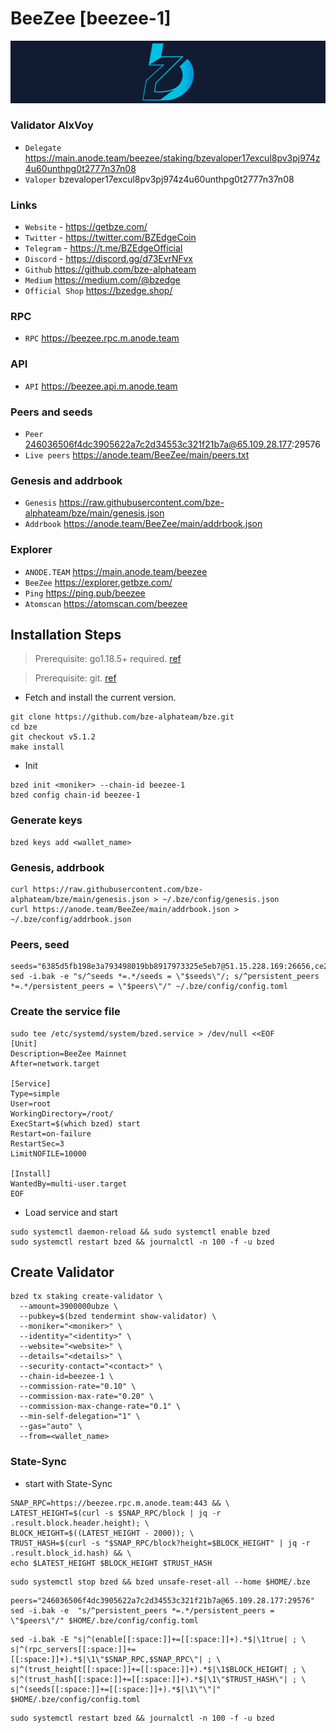 # BeeZee [beezee-1]
![BeeZee Guide](https://github.com/Voynitskiy/Voynitskiy/blob/main/mainnet/BeeZee/BeeZee.png)
### Validator AlxVoy
* `Delegate` https://main.anode.team/beezee/staking/bzevaloper17excul8pv3pj974z4u60unthpg0t2777n37n08
* `Valoper` bzevaloper17excul8pv3pj974z4u60unthpg0t2777n37n08
### Links
* `Website` - https://getbze.com/
* `Twitter` - https://twitter.com/BZEdgeCoin 
* `Telegram` - https://t.me/BZEdgeOfficial
* `Discord` - https://discord.gg/d73EvrNFvx
* `Github` https://github.com/bze-alphateam
* `Medium` https://medium.com/@bzedge
* `Official Shop` https://bzedge.shop/
### RPC
* `RPC` https://beezee.rpc.m.anode.team
### API
* `API` https://beezee.api.m.anode.team
### Peers and seeds
* `Peer` 246036506f4dc3905622a7c2d34553c321f21b7a@65.109.28.177:29576
* `Live peers` https://anode.team/BeeZee/main/peers.txt
### Genesis and addrbook
* `Genesis` https://raw.githubusercontent.com/bze-alphateam/bze/main/genesis.json
* `Addrbook` https://anode.team/BeeZee/main/addrbook.json
### Explorer
* `ANODE.TEAM` https://main.anode.team/beezee
* `BeeZee` https://explorer.getbze.com/
* `Ping` https://ping.pub/beezee
* `Atomscan` https://atomscan.com/beezee
## Installation Steps
>Prerequisite: go1.18.5+ required. [ref](https://golang.org/doc/install)

>Prerequisite: git. [ref](https://github.com/git/git)

* Fetch and install the current version.
```shell
git clone https://github.com/bze-alphateam/bze.git
cd bze
git checkout v5.1.2
make install
```
* Init
```
bzed init <moniker> --chain-id beezee-1
bzed config chain-id beezee-1
```

### Generate keys
```
bzed keys add <wallet_name>
```
### Genesis, addrbook
```
curl https://raw.githubusercontent.com/bze-alphateam/bze/main/genesis.json > ~/.bze/config/genesis.json
curl https://anode.team/BeeZee/main/addrbook.json > ~/.bze/config/addrbook.json
```
### Peers, seed
```
seeds="6385d5fb198e3a793498019bb8917973325e5eb7@51.15.228.169:26656,ce25088267cef31f3be1ec03263524764c5c80bb@163.172.130.162:26656,102d28592757192ccf709e7fbb08e7dd8721feb1@51.15.138.216:26656,f238198a75e886a21cd0522b6b06aa019b9e182e@51.15.55.142:26656,2624d40b8861415e004d4532bb7d8d90dd0e6e66@51.15.115.192:26656,d36f2bc75b0e7c28f6cd3cbd5bd50dc7ed8a0d11@38.242.227.150:26656"
sed -i.bak -e "s/^seeds *=.*/seeds = \"$seeds\"/; s/^persistent_peers *=.*/persistent_peers = \"$peers\"/" ~/.bze/config/config.toml
```
### Create the service file
```
sudo tee /etc/systemd/system/bzed.service > /dev/null <<EOF
[Unit]
Description=BeeZee Mainnet
After=network.target

[Service]
Type=simple
User=root
WorkingDirectory=/root/
ExecStart=$(which bzed) start
Restart=on-failure
RestartSec=3
LimitNOFILE=10000

[Install]
WantedBy=multi-user.target
EOF
```
* Load service and start
```
sudo systemctl daemon-reload && sudo systemctl enable bzed
sudo systemctl restart bzed && journalctl -n 100 -f -u bzed
```
## Create Validator
```
bzed tx staking create-validator \
  --amount=3900000ubze \
  --pubkey=$(bzed tendermint show-validator) \
  --moniker="<moniker>" \
  --identity="<identity>" \
  --website="<website>" \
  --details="<details>" \
  --security-contact="<contact>" \
  --chain-id=beezee-1 \
  --commission-rate="0.10" \
  --commission-max-rate="0.20" \
  --commission-max-change-rate="0.1" \
  --min-self-delegation="1" \
  --gas="auto" \
  --from=<wallet_name>
```
### State-Sync
* start with State-Sync
```
SNAP_RPC=https://beezee.rpc.m.anode.team:443 && \
LATEST_HEIGHT=$(curl -s $SNAP_RPC/block | jq -r .result.block.header.height); \
BLOCK_HEIGHT=$((LATEST_HEIGHT - 2000)); \
TRUST_HASH=$(curl -s "$SNAP_RPC/block?height=$BLOCK_HEIGHT" | jq -r .result.block_id.hash) && \
echo $LATEST_HEIGHT $BLOCK_HEIGHT $TRUST_HASH
```
```
sudo systemctl stop bzed && bzed unsafe-reset-all --home $HOME/.bze
```
```
peers="246036506f4dc3905622a7c2d34553c321f21b7a@65.109.28.177:29576"
sed -i.bak -e  "s/^persistent_peers *=.*/persistent_peers = \"$peers\"/" $HOME/.bze/config/config.toml
```
```
sed -i.bak -E "s|^(enable[[:space:]]+=[[:space:]]+).*$|\1true| ; \
s|^(rpc_servers[[:space:]]+=[[:space:]]+).*$|\1\"$SNAP_RPC,$SNAP_RPC\"| ; \
s|^(trust_height[[:space:]]+=[[:space:]]+).*$|\1$BLOCK_HEIGHT| ; \
s|^(trust_hash[[:space:]]+=[[:space:]]+).*$|\1\"$TRUST_HASH\"| ; \
s|^(seeds[[:space:]]+=[[:space:]]+).*$|\1\"\"|" $HOME/.bze/config/config.toml
```
```
sudo systemctl restart bzed && journalctl -n 100 -f -u bzed
```
